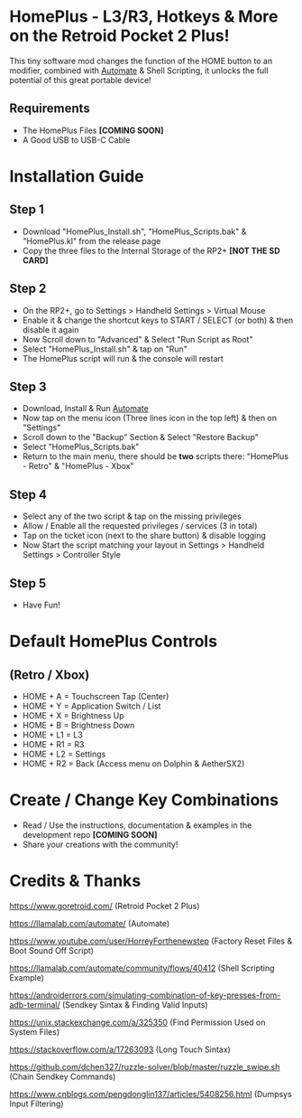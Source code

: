 # HomePlus - L3/R3, Hotkeys & More on the Retroid Pocket 2 Plus!

This tiny software mod changes the function of the HOME button to an modifier, combined with [Automate](https://llamalab.com/automate/) & Shell Scripting, it unlocks the full potential of this great portable device!

## Requirements

- The HomePlus Files **[COMING SOON]**
- A Good USB to USB-C Cable

# Installation Guide

## Step 1

- Download "HomePlus_Install.sh", "HomePlus_Scripts.bak" & "HomePlus.kl" from the release page
- Copy the three files to the Internal Storage of the RP2+ **[NOT THE SD CARD]**

## Step 2

- On the RP2+, go to Settings > Handheld Settings > Virtual Mouse
- Enable it & change the shortcut keys to START / SELECT (or both) & then disable it again
- Now Scroll down to "Advanced" & Select "Run Script as Root"
- Select "HomePlus_Install.sh" & tap on "Run"
- The HomePlus script will run & the console will restart

## Step 3

- Download, Install & Run [Automate](https://llamalab.com/automate/)
- Now tap on the menu icon (Three lines icon in the top left) & then on "Settings"
- Scroll down to the "Backup" Section & Select "Restore Backup"
- Select "HomePlus_Scripts.bak"
- Return to the main menu, there should be **two** scripts there: "HomePlus - Retro" & "HomePlus - Xbox"

## Step 4

- Select any of the two script & tap on the missing privileges
- Allow / Enable all the requested privileges / services (3 in total)
- Tap on the ticket icon (next to the share button) & disable logging 
- Now Start the script matching your layout in Settings > Handheld Settings > Controller Style

## Step 5

- Have Fun!

# Default HomePlus Controls
## (Retro / Xbox)

- HOME + A  = Touchscreen Tap (Center)
- HOME + Y  = Application Switch / List
- HOME + X  = Brightness Up
- HOME + B  = Brightness Down
- HOME + L1 = L3
- HOME + R1 = R3
- HOME + L2 = Settings
- HOME + R2 = Back (Access menu on Dolphin & AetherSX2)

# Create / Change Key Combinations 

- Read / Use the instructions, documentation & examples in the development repo **[COMING SOON]**
- Share your creations with the community! 

# Credits & Thanks

https://www.goretroid.com/ (Retroid Pocket 2 Plus)

https://llamalab.com/automate/ (Automate)

https://www.youtube.com/user/HorreyForthenewstep (Factory Reset Files & Boot Sound Off Script)

https://llamalab.com/automate/community/flows/40412 (Shell Scripting Example)

https://androiderrors.com/simulating-combination-of-key-presses-from-adb-terminal/ 
(Sendkey Sintax & Finding Valid Inputs)

https://unix.stackexchange.com/a/325350 (Find Permission Used on System Files)

https://stackoverflow.com/a/17263093 (Long Touch Sintax)

https://github.com/dchen327/ruzzle-solver/blob/master/ruzzle_swipe.sh (Chain Sendkey Commands)

https://www.cnblogs.com/pengdonglin137/articles/5408256.html (Dumpsys Input Filtering) 
